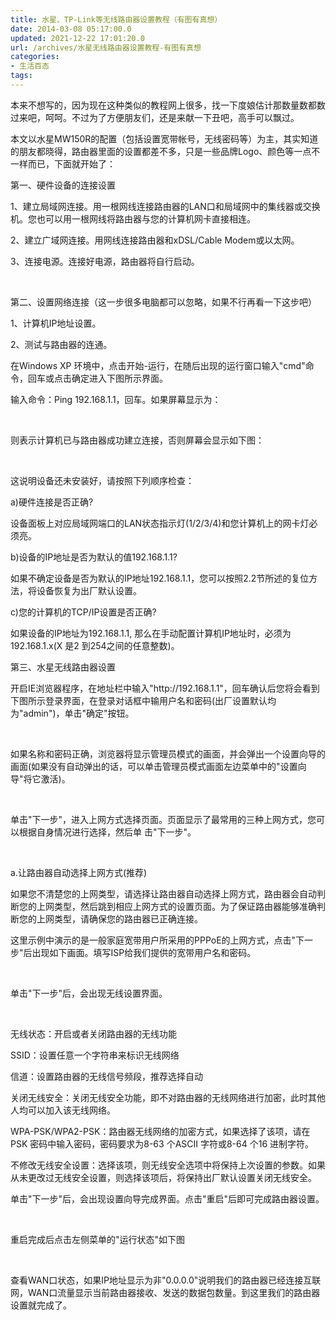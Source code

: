 ```yaml
---
title: 水星、TP-Link等无线路由器设置教程（有图有真想）
date: 2014-03-08 05:17:00.0
updated: 2021-12-22 17:01:20.0
url: /archives/水星无线路由器设置教程-有图有真想
categories: 
- 生活百态
tags: 
---
```


<p>本来不想写的，因为现在这种类似的教程网上很多，找一下度娘估计那数量数都数过来吧，呵呵。不过为了方便朋友们，还是来献一下丑吧，高手可以飘过。</p><p>本文以水星MW150R的配置（包括设置宽带帐号，无线密码等）为主，其实知道的朋友都晓得，路由器里面的设置都差不多，只是一些品牌Logo、颜色等一点不一样而已，下面就开始了：</p><p>第一、硬件设备的连接设置</p><p>1、建立局域网连接。用一根网线连接路由器的LAN口和局域网中的集线器或交换机。您也可以用一根网线将路由器与您的计算机网卡直接相连。</p><p>2、建立广域网连接。用网线连接路由器和xDSL/Cable Modem或以太网。</p><p>3、连接电源。连接好电源，路由器将自行启动。</p><p>&nbsp;</p><p>第二、设置网络连接（这一步很多电脑都可以忽略，如果不行再看一下这步吧）</p><p>1、计算机IP地址设置。</p><p>2、测试与路由器的连通。</p><p>在Windows XP 环境中，点击开始-运行，在随后出现的运行窗口输入"cmd"命令，回车或点击确定进入下图所示界面。</p><p>输入命令：Ping 192.168.1.1，回车。如果屏幕显示为：</p><p>&nbsp;</p><p>则表示计算机已与路由器成功建立连接，否则屏幕会显示如下图：</p><p>&nbsp;</p><p>这说明设备还未安装好，请按照下列顺序检查：</p><p>a)硬件连接是否正确?</p><p>设备面板上对应局域网端口的LAN状态指示灯(1/2/3/4)和您计算机上的网卡灯必须亮。</p><p>b)设备的IP地址是否为默认的值192.168.1.1?</p><p>如果不确定设备是否为默认的IP地址192.168.1.1，您可以按照2.2节所述的复位方法，将设备恢复为出厂默认设置。</p><p>c)您的计算机的TCP/IP设置是否正确?</p><p>如果设备的IP地址为192.168.1.1, 那么在手动配置计算机IP地址时，必须为192.168.1.x(X 是2 到254之间的任意整数)。</p><p>第三、水星无线路由器设置</p><p>开启IE浏览器程序，在地址栏中输入"http://192.168.1.1"，回车确认后您将会看到下图所示登录界面，在登录对话框中输用户名和密码(出厂设置默认均为"admin")，单击"确定"按钮。</p><p>&nbsp;</p><p>如果名称和密码正确，浏览器将显示管理员模式的画面，并会弹出一个设置向导的画面(如果没有自动弹出的话，可以单击管理员模式画面左边菜单中的"设置向导"将它激活)。</p><p>&nbsp;</p><p>单击"下一步"，进入上网方式选择页面。页面显示了最常用的三种上网方式，您可以根据自身情况进行选择，然后单 击"下一步"。</p><p>&nbsp;</p><p>a.让路由器自动选择上网方式(推荐)</p><p>如果您不清楚您的上网类型，请选择让路由器自动选择上网方式，路由器会自动判断您的上网类型，然后跳到相应上网方式的设置页面。为了保证路由器能够准确判断您的上网类型，请确保您的路由器已正确连接。</p><p>这里示例中演示的是一般家庭宽带用户所采用的PPPoE的上网方式，点击"下一步"后出现如下画面。填写ISP给我们提供的宽带用户名和密码。</p><p>&nbsp;</p><p>单击"下一步"后，会出现无线设置界面。</p><p>&nbsp;</p><p>无线状态：开启或者关闭路由器的无线功能</p><p>SSID：设置任意一个字符串来标识无线网络</p><p>信道：设置路由器的无线信号频段，推荐选择自动</p><p>关闭无线安全：关闭无线安全功能，即不对路由器的无线网络进行加密，此时其他人均可以加入该无线网络。</p><p>WPA-PSK/WPA2-PSK：路由器无线网络的加密方式，如果选择了该项，请在PSK 密码中输入密码，密码要求为8-63 个ASCII 字符或8-64 个16 进制字符。</p><p>不修改无线安全设置：选择该项，则无线安全选项中将保持上次设置的参数。如果从未更改过无线安全设置，则选择该项后，将保持出厂默认设置关闭无线安全。</p><p>单击"下一步"后，会出现设置向导完成界面。点击"重启"后即可完成路由器设置。</p><p>&nbsp;</p><p>重启完成后点击左侧菜单的"运行状态"如下图</p><p>&nbsp;</p><p>查看WAN口状态，如果IP地址显示为非"0.0.0.0"说明我们的路由器已经连接互联网，WAN口流量显示当前路由器接收、发送的数据包数量。到这里我们的路由器设置就完成了。</p><p>&nbsp;</p><p>&nbsp;</p><p>&nbsp;</p>